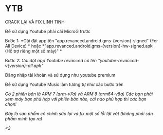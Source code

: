 # YTB
CRACK LẠI VÀ FIX LINH TINH



Để sử dụng Youtube phải cài MicroG trước

Bước 1:
*Cài đặt app tên "app.revanced.android.gms-{version}-signed" (For All Device) *
hoặc
*"app.revanced.android.gms-{version}-hw-signed.apk (Hỗ trợ riêng một số máy)" *

Bước 2: 
*Cài đặt app Youtube revanced có tên "youtube-revanced-v{version}-all.apk"*

Đăng nhập tài khoản và sử dụng như youtube premium 

Để sử dụng Youtube Music làm tương tự như các bước trên

*Có 2 phiên bản là ARM 7 (arm-v7a) và ARM 8 (arm64-v8a)*
*Các bạn phải xem máy bạn phù hợp với phiên bản nào, cái nào phù hợp thì các bạn chọn!*

*Đây là sản phẩm có chỉnh sửa lại và fix một số lỗi lặt vặt (không phải sản phẩm mình tạo ra)*

*<3*
